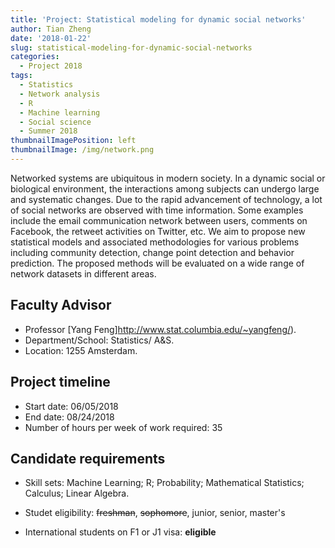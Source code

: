 ```yaml
---
title: 'Project: Statistical modeling for dynamic social networks'
author: Tian Zheng
date: '2018-01-22'
slug: statistical-modeling-for-dynamic-social-networks
categories:
  - Project 2018
tags:
  - Statistics
  - Network analysis
  - R
  - Machine learning
  - Social science
  - Summer 2018
thumbnailImagePosition: left
thumbnailImage: /img/network.png
---
```

Networked systems are ubiquitous in  modern society.  In a dynamic social or biological environment, the interactions among subjects can undergo large and systematic changes. Due to the rapid advancement of technology, a lot of social networks are observed with time information. Some examples include the email communication network between users, comments on Facebook, the retweet activities on Twitter, etc.  We aim to propose new statistical models and associated methodologies for various problems including community detection, change point detection and behavior prediction. The proposed methods will be evaluated on a wide range of network datasets in different areas. 

## Faculty Advisor
+ Professor [Yang Feng]http://www.stat.columbia.edu/~yangfeng/).
+ Department/School: Statistics/ A&S.
+ Location: 1255 Amsterdam.

## Project timeline
+ Start date: 06/05/2018
+ End date: 08/24/2018
+ Number of hours per week of work required: 35

## Candidate requirements
+ Skill sets: Machine Learning; R; Probability; Mathematical Statistics; Calculus; Linear Algebra.

+ Studet eligibility: ~~freshman~~, ~~sophomore~~, junior, senior, master's
+ International students on F1 or J1 visa: **eligible**